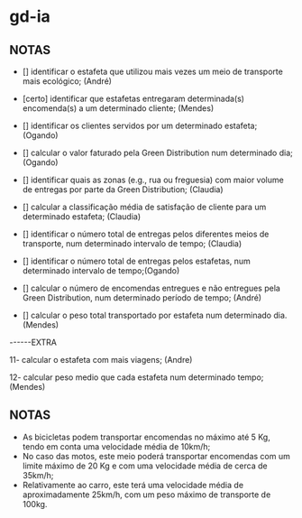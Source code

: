 # gd-ia

## NOTAS

- [] identificar o estafeta que utilizou mais vezes um meio de transporte mais ecológico; (André)

- [certo] identificar que estafetas entregaram determinada(s) encomenda(s) a um determinado cliente; (Mendes)

- [] identificar os clientes servidos por um determinado estafeta; (Ogando)

- [] calcular o valor faturado pela Green Distribution num determinado dia; (Ogando)

- [] identificar quais as zonas (e.g., rua ou freguesia) com maior volume de
entregas por parte da Green Distribution; (Claudia)

- [] calcular a classificação média de satisfação de cliente para um determinado
estafeta; (Claudia)

- [] identificar o número total de entregas pelos diferentes meios de transporte,
num determinado intervalo de tempo; (Claudia)

- [] identificar o número total de entregas pelos estafetas, num determinado
intervalo de tempo;(Ogando)

- [] calcular o número de encomendas entregues e não entregues pela Green
Distribution, num determinado período de tempo; (André)

- [] calcular o peso total transportado por estafeta num determinado dia. (Mendes)

------EXTRA 

11- calcular o estafeta com mais viagens; (Andre)

12- calcular peso medio que cada estafeta num determinado tempo; (Mendes)


## NOTAS

- As bicicletas podem transportar encomendas no máximo até 5 Kg, tendo em conta uma velocidade média de 10km/h;
- No caso das motos, este meio poderá transportar encomendas com um limite máximo de 20 Kg e com uma velocidade média de cerca de 35km/h;
- Relativamente ao carro, este terá uma velocidade média de aproximadamente 25km/h, com um peso máximo de transporte de 100kg.

